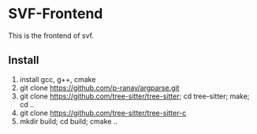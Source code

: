 # SVF-Frontend
This is the frontend of svf.

## Install
1. install gcc, g++, cmake
2. git clone https://github.com/p-ranav/argparse.git
3. git clone https://github.com/tree-sitter/tree-sitter; cd tree-sitter; make; cd ..
4. git clone https://github.com/tree-sitter/tree-sitter-c
5. mkdir build; cd build; cmake ..

